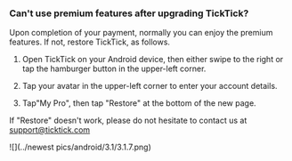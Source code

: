 ### Can't use premium features after upgrading TickTick?

Upon completion of your payment, normally you can enjoy the premium features. If not, restore TickTick, as follows.

1. Open TickTick on your Android device, then either swipe to the right or tap the hamburger button in the upper-left corner.

2. Tap your avatar in the upper-left corner to enter your account details.

3. Tap"My Pro", then tap "Restore" at the bottom of the new page.

If "Restore" doesn't work, please do not hesitate to contact us at support@ticktick.com

![](../newest pics/android/3.1/3.1.7.png)